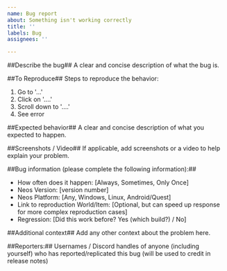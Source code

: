 ```yaml
---
name: Bug report
about: Something isn't working correctly
title: ''
labels: Bug
assignees: ''

---
```


##Describe the bug##
A clear and concise description of what the bug is.

##To Reproduce##
Steps to reproduce the behavior:
1. Go to '...'
2. Click on '....'
3. Scroll down to '....'
4. See error

##Expected behavior##
A clear and concise description of what you expected to happen.

##Screenshots / Video##
If applicable, add screenshots or a video to help explain your problem.

##Bug information (please complete the following information):##
 - How often does it happen: [Always, Sometimes, Only Once]
 - Neos Version: [version number]
 - Neos Platform: [Any, Windows, Linux, Android/Quest]
 - Link to reproduction World/Item: [Optional, but can speed up response for more complex reproduction cases]
 - Regression: [Did this work before? Yes (which build?) / No]

##Additional context##
Add any other context about the problem here.

##Reporters:##
Usernames / Discord handles of anyone (including yourself) who has reported/replicated this bug (will be used to credit in release notes)

